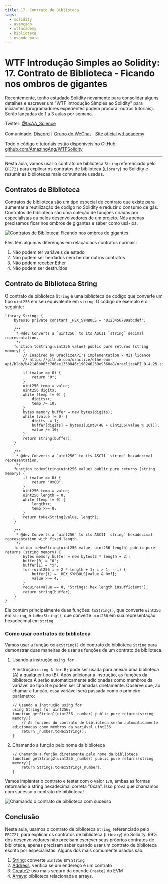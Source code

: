 ```yaml
---
title: 17. Contrato de Biblioteca
tags:
  - solidity
  - avançado
  - wtfacademy
  - biblioteca
  - usando para
---
```


# WTF Introdução Simples ao Solidity: 17. Contrato de Biblioteca - Ficando nos ombros de gigantes

Recentemente, tenho estudado Solidity novamente para consolidar alguns detalhes e escrever um "WTF Introdução Simples ao Solidity" para iniciantes (programadores experientes podem procurar outros tutoriais). Serão lançadas de 1 a 3 aulas por semana.

Twitter: [@0xAA_Science](https://twitter.com/0xAA_Science)

Comunidade: [Discord](https://discord.gg/5akcruXrsk)｜[Grupo do WeChat](https://docs.google.com/forms/d/e/1FAIpQLSe4KGT8Sh6sJ7hedQRuIYirOoZK_85miz3dw7vA1-YjodgJ-A/viewform?usp=sf_link)｜[Site oficial wtf.academy](https://wtf.academy)

Todo o código e tutoriais estão disponíveis no GitHub: [github.com/AmazingAng/WTFSolidity](https://github.com/AmazingAng/WTFSolidity)

-----
Nesta aula, vamos usar o contrato de biblioteca `String` referenciado pelo `ERC721` para explicar os contratos de biblioteca (`Library`) no Solidity e resumir as bibliotecas mais comumente usadas.

## Contratos de Biblioteca

Contratos de biblioteca são um tipo especial de contrato que existe para aumentar a reutilização de código no Solidity e reduzir o consumo de gás. Contratos de biblioteca são uma coleção de funções criadas por especialistas ou pelos desenvolvedores de um projeto. Nós apenas precisamos ficar nos ombros de gigantes e saber como usá-los.

![Contratos de Biblioteca: Ficando nos ombros de gigantes](https://images.mirror-media.xyz/publication-images/HJC0UjkALdrL8a2BmAE2J.jpeg?height=300&width=388)

Eles têm algumas diferenças em relação aos contratos normais:

1. Não podem ter variáveis de estado
2. Não podem ser herdados nem herdar outros contratos
3. Não podem receber Ether
4. Não podem ser destruídos

## Contrato de Biblioteca String

O contrato de biblioteca `String` é uma biblioteca de código que converte um tipo `uint256` em seu equivalente em `string`. O código de exemplo é o seguinte:

```solidity
library Strings {
    bytes16 private constant _HEX_SYMBOLS = "0123456789abcdef";

    /**
     * @dev Converts a `uint256` to its ASCII `string` decimal representation.
     */
    function toString(uint256 value) public pure returns (string memory) {
        // Inspired by OraclizeAPI's implementation - MIT licence
        // https://github.com/oraclize/ethereum-api/blob/b42146b063c7d6ee1358846c198246239e9360e8/oraclizeAPI_0.4.25.sol

        if (value == 0) {
            return "0";
        }
        uint256 temp = value;
        uint256 digits;
        while (temp != 0) {
            digits++;
            temp /= 10;
        }
        bytes memory buffer = new bytes(digits);
        while (value != 0) {
            digits -= 1;
            buffer[digits] = bytes1(uint8(48 + uint256(value % 10)));
            value /= 10;
        }
        return string(buffer);
    }

    /**
     * @dev Converts a `uint256` to its ASCII `string` hexadecimal representation.
     */
    function toHexString(uint256 value) public pure returns (string memory) {
        if (value == 0) {
            return "0x00";
        }
        uint256 temp = value;
        uint256 length = 0;
        while (temp != 0) {
            length++;
            temp >>= 8;
        }
        return toHexString(value, length);
    }

    /**
     * @dev Converts a `uint256` to its ASCII `string` hexadecimal representation with fixed length.
     */
    function toHexString(uint256 value, uint256 length) public pure returns (string memory) {
        bytes memory buffer = new bytes(2 * length + 2);
        buffer[0] = "0";
        buffer[1] = "x";
        for (uint256 i = 2 * length + 1; i > 1; --i) {
            buffer[i] = _HEX_SYMBOLS[value & 0xf];
            value >>= 4;
        }
        require(value == 0, "Strings: hex length insufficient");
        return string(buffer);
    }
}
```

Ele contém principalmente duas funções: `toString()`, que converte `uint256` em `string`, e `toHexString()`, que converte `uint256` em sua representação hexadecimal em `string`.

### Como usar contratos de biblioteca

Vamos usar a função `toHexString()` do contrato de biblioteca `String` para demonstrar duas maneiras de usar as funções de um contrato de biblioteca.

1. Usando a instrução `using for`

    A instrução `using A for B;` pode ser usada para anexar uma biblioteca (A) a qualquer tipo (B). Após adicionar a instrução, as funções da biblioteca A serão automaticamente adicionadas como membros da variável do tipo B e podem ser chamadas diretamente. Observe que, ao chamar a função, essa variável será passada como o primeiro parâmetro:

    ```solidity
    // Usando a instrução using for
    using Strings for uint256;
    function getString1(uint256 _number) public pure returns(string memory){
        // As funções do contrato de biblioteca serão automaticamente adicionadas como membros da variável uint256
        return _number.toHexString();
    }
    ```

2. Chamando a função pelo nome da biblioteca

    ```solidity
    // Chamando a função diretamente pelo nome da biblioteca
    function getString2(uint256 _number) public pure returns(string memory){
        return Strings.toHexString(_number);
    }
    ```

Vamos implantar o contrato e testar com o valor `170`, ambas as formas retornarão a string hexadecimal correta "0xaa". Isso prova que chamamos com sucesso o contrato de biblioteca!

![Chamando o contrato de biblioteca com sucesso](https://images.mirror-media.xyz/publication-images/bzB_JDC9f5VWHRjsjQyQa.png?height=750&width=580)

## Conclusão

Nesta aula, usamos o contrato de biblioteca `String`, referenciado pelo `ERC721`, para explicar os contratos de biblioteca (`Library`) no Solidity. 99% dos desenvolvedores não precisam escrever seus próprios contratos de biblioteca, apenas precisam saber quando usar um contrato de biblioteca escrito por especialistas. Alguns dos mais comumente usados são:

1. [String](https://github.com/OpenZeppelin/openzeppelin-contracts/blob/4a9cc8b4918ef3736229a5cc5a310bdc17bf759f/contracts/utils/Strings.sol): converte `uint256` em `String`
2. [Address](https://github.com/OpenZeppelin/openzeppelin-contracts/blob/4a9cc8b4918ef3736229a5cc5a310bdc17bf759f/contracts/utils/Address.sol): verifica se um endereço é um contrato
3. [Create2](https://github.com/OpenZeppelin/openzeppelin-contracts/blob/4a9cc8b4918ef3736229a5cc5a310bdc17bf759f/contracts/utils/Create2.sol): uso mais seguro da opcode `Create2` do EVM
4. [Arrays](https://github.com/OpenZeppelin/openzeppelin-contracts/blob/4a9cc8b4918ef3736229a5cc5a310bdc17bf759f/contracts/utils/Arrays.sol): biblioteca relacionada a arrays.

